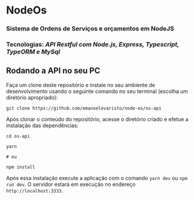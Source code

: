# NodeOs
### Sistema de Ordens de Serviços e orçamentos em **NodeJS**

### Tecnologias: *API Restful com Node.js, Express, Typescript, TypeORM e MySql*

## Rodando a API no seu PC

Faça um clone deste repositório e instale no seu ambiente de desenvolvimento usando o seguinte comando no seu terminal (escolha um diretório apropriado):

```
git clone https://github.com/emanoelevaristo/node-os/os-api
```

Após clonar o conteúdo do repositório, acesse o diretório criado e efetue a instalação das dependências:

```
cd os-api

yarn

# ou

npm install
```

Após essa instalação execute a aplicação com o comando `yarn dev` ou `npm run dev`. O servidor estará em execução no endereço `http://localhost:3333`.